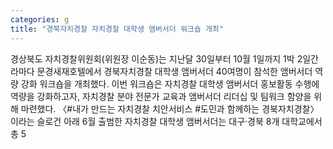 ```yaml
---
categories: g
title: "경북자치경찰 자치경찰 대학생 앰버서더 워크숍 개최"
---
```

경상북도 자치경찰위원회(위원장 이순동)는 지난달 30일부터 10월 1일까지 1박 2일간 라마다 문경새재호텔에서 경북자치경찰 대학생 앰버서더 40여명이 참석한 앰버서더 역량 강화 워크숍을 개최했다.									이번 워크숍은 자치경찰 대학생 앰버서더 홍보활동 수행에 역량을 강화하고자, 자치경찰 분야 전문가 교육과 앰버서더 리더십 및 팀워크 함양을 위해 마련했다.									〈#내가 만드는 자치경찰 치안서비스 #도민과 함께하는 경북자치경찰〉이라는 슬로건 아래 6월 출범한 자치경찰 대학생 앰버서더는 대구·경북 8개 대학교에서 총 5